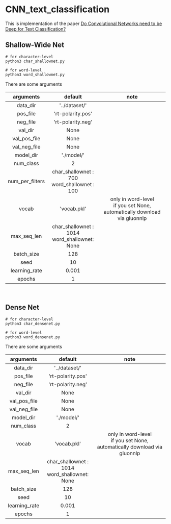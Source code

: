 # CNN_text_classification

This is implementation of the paper [Do Convolutional Networks need to be Deep for Text Classification?](https://www.aaai.org/ocs/index.php/WS/AAAIW18/paper/view/16578/15542)

## Shallow-Wide Net

```
# for character-level
python3 char_shallownet.py

# for word-level
python3 word_shallownet.py
```

There are some arguments  

| arguments | default |note|
|:---:|:---:|:---:|
|data_dir|'../dataset/'||
|pos_file|'rt-polarity.pos'||
|neg_file|'rt-polarity.neg'||
|val_dir|None||
|val_pos_file|None||
|val_neg_file|None||
|model_dir|'./model/'||
|num_class|2||
|num_per_filters|char_shallownet : 700<br/> word_shallownet : 100||
|vocab|'vocab.pkl'| only in word-level<br/> if you set None, automatically download via gluonnlp|
|max_seq_len|char_shallownet : 1014<br/> word_shallownet: None||
|batch_size|128||
|seed|10||
|learning_rate|0.001||
|epochs|1||

<br/>

## Dense Net

```
# for character-level
python3 char_densenet.py

# for word-level
python3 word_densenet.py
```

There are some arguments  

| arguments | default |note|
|:---:|:---:|:---:|
|data_dir|'../dataset/'||
|pos_file|'rt-polarity.pos'||
|neg_file|'rt-polarity.neg'||
|val_dir|None||
|val_pos_file|None||
|val_neg_file|None||
|model_dir|'./model/'||
|num_class|2||
|vocab|'vocab.pkl'| only in word-level<br/> if you set None, automatically download via gluonnlp|
|max_seq_len|char_shallownet : 1014<br/> word_shallownet: None||
|batch_size|128||
|seed|10||
|learning_rate|0.001||
|epochs|1||
